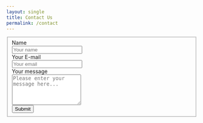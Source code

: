 ```yaml
---
layout: single
title: Contact Us
permalink: /contact
---
```

<script src="https://www.google.com/recaptcha/api.js" async defer></script>
<div class="row py-4">
    <div class="col-md-12">
    <div class="well well-sm">
        <form class="form-horizontal" action="https://usebasin.com/f/86c69c16b05d" method="post">
        <div class="g-recaptcha" data-sitekey="6Le_mU0eAAAAAIoHjc8gtXKh-AMImDh2zUCf8J_b"></div>
        <input type="hidden" name="only_for_bots">
        <fieldset>
        <!-- Name input-->
        <div class="form-group">
            <label class="col-md-3 control-label" for="name">Name</label>
            <div class="col-md-9">
            <input id="name" name="name" type="text" placeholder="Your name" class="form-control" required>
            </div>
        </div>
        <!-- Email input-->
        <div class="form-group">
            <label class="col-md-3 control-label" for="email">Your E-mail</label>
            <div class="col-md-9">
            <input id="email" name="email" type="text" placeholder="Your email" class="form-control" type="email" required>
            </div>
        </div>
        <!-- Message body -->
        <div class="form-group">
            <label class="col-md-3 control-label" for="message">Your message</label>
            <div class="col-md-9">
            <textarea class="form-control" id="message" name="message" placeholder="Please enter your message here..." rows="5" required></textarea>
            </div>
        </div>
        <div class="form-group">
            <div class="col-md-12">
            <button type="submit" class="btn btn--primary">Submit</button>
            </div>
        </div>
        </fieldset>
        </form>
    </div>
    </div>
</div>
